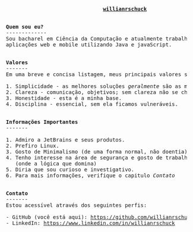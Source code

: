<pre>
                                 <b><ins>willianrschuck</ins></b>
 
  
  <b>Quem sou eu?</b>
  -------------
  Sou bacharel em Ciência da Computação e atualmente trabalho desenvolvendo 
  aplicações web e mobile utilizando Java e javaScript.

 
  <b>Valores</b>
  -------
  Em uma breve e concisa listagem, meus principais valores são:
  
  1. Simplicidade - as melhores soluções <i>geralmente</i> são as mais simples.
  2. Clareza - comunicação, objetivos; sem clareza não se chega a lugar algum.
  3. Honestidade - esta é a minha base.
  4. Disciplina - essencial, sem ela ficamos vulneráveis.

  
  <b>Informações Importantes</b>
  -------
  
  1. Admiro a JetBrains e seus produtos.
  2. Prefiro Linux.
  3. Gosto de Minimalismo (de uma forma normal, não doentia).
  4. Tenho interesse na área de segurança e gosto de trabalhar no lado do servidor
     (onde a lógica que domina)
  5. Diria que sou curioso e investigativo.
  6. Para mais informações, verifique o capitulo <i>Contato</i>
 
  
  <b>Contato</b>
  -------
  Estou acessível através dos seguintes perfis:
  
  - GitHub (você está aqui): <a href="https://github.com/willianrschuck">https://github.com/willianrschuck</a>
  - LinkedIn: <a href="https://www.linkedin.com/in/willianrschuck">https://www.linkedin.com/in/willianrschuck</a>
</pre>
